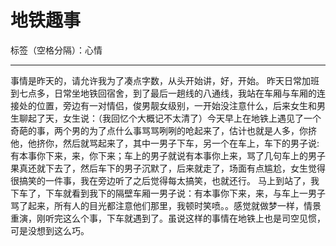 ﻿# 地铁趣事

标签（空格分隔）：心情

---

事情是昨天的，请允许我为了凑点字数，从头开始讲，好，开始。
昨天日常加班到七点多，日常坐地铁回宿舍，到了最后一趟线的八通线，我站在车厢与车厢的连接处的位置，旁边有一对情侣，俊男靓女级别，一开始没注意什么，后来女生和男生聊起了天，女生说：（我回忆个大概记不太清了）今天早上在地铁上遇见了一个奇葩的事，两个男的为了点什么事骂骂咧咧的呛起来了，估计也就是人多，你挤他，他挤你，然后就骂起来了，其中一男子下车，另一个在车上，车下的男子说:有本事你下来，来，你下来；车上的男子就说有本事你上来，骂了几句车上的男子果真还就下去了，然后车下的男子沉默了，后来就走了，场面有点尴尬，女生觉得很搞笑的一件事，我在旁边听了之后觉得每太搞笑，也就还行。
马上到站了，我下车了，下车就看到我下的隔壁车厢一男子说：有本事你下来，来，与车上一男子骂了起来，所有人的目光都注意他们那里，我顿时笑喷。。感觉就做梦一样，情景重演，刚听完这么个事，下车就遇到了。虽说这样的事情在地铁上也是司空见惯，可是没想到这么巧。




